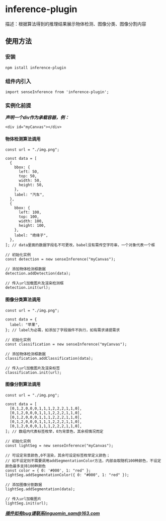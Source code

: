 # inference-plugin

描述：根据算法得到的推理结果展示物体检测、图像分类、图像分割内容

## 使用方法

### 安装

```install
npm istall inference-plugin
```

### 组件内引入

```import
import senseInference from 'inference-plugin';
```

### 实例化前提

***声明一个div作为承载容器，例：***

`<div id="myCanvas"></div>`

#### 物体检测算法调用

```detection
const url = "./img.png";

const data = [
  {
    bbox: {
      left: 50,
      top: 50,
      width: 50,
      height: 50,
    },
    label: "汽车",
  },
  {
    bbox: {
      left: 100,
      top: 100,
      width: 100,
      height: 100,
    },
    label: "绝缘子",
  },
]; // data里面的数据字段名不可更改，babel没有需传空字符串，一个对象代表一个框

// 初始化实例
const detection = new senseInference("myCanvas");

// 添加物体检测框数据
detection.addDetection(data);

// 传入url加载图片及渲染检测框
detection.init(url);
```

#### 图像分类算法调用

```classification
const url = "./img.png";

const data = {
  label: "苹果",
}; // label为必需，如添加了字段插件不执行，如有需求请提需求

// 初始化实例
const classification = new senseInference("myCanvas");

// 添加物体检测框数据
classification.addClassification(data);

// 传入url加载图片及渲染标签
classification.init(url);
```

#### 图像分割算法调用

```lightSeg
const url = "./img.png";

const data = [
  [0,1,2,0,0,0,1,1,1,2,2,2,1,1,0],
  [0,1,2,0,0,0,1,1,1,2,2,2,1,1,0],
  [0,1,2,0,0,0,1,1,1,2,2,2,1,1,0],
  [0,1,2,0,0,0,1,1,1,2,2,2,1,1,0],
  [0,1,2,0,0,0,1,1,1,2,2,2,1,1,0],
]; // 数组内代表标签枚举，0为背景色，其余视情况而定

// 初始化实例
const lightSeg = new senseInference("myCanvas");

// 可设定背景颜色,0不渲染，其余可设定标签枚举定义颜色；
// 如不设定则不需要调用addSegmentationColor方法，内部自取随机100种颜色，不设定颜色最多支持100种颜色
const color = { 0: '#000', 1: "red" };
lightSeg.addSegmentationColor({ 0: "#000", 1: "red" });

// 添加图像分割数据
lightSeg.addSegmentation(data);

// 传入url加载图片
lightSeg.init(url);
```

***插件如有bug请联系linguomin_sam@163.com***

